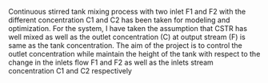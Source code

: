 Continuous stirred tank mixing process with two inlet F1 and F2 with the different concentration C1 and C2 has been taken for modeling and optimization. For the system, I have taken the assumption that CSTR has well mixed as well as the outlet concentration (C) at output stream (F) is same as the tank concentration. The aim of the project is to control the outlet concentration while maintain the height of the tank with respect to the change in the inlets flow F1 and F2 as well as the inlets stream concentration C1
and C2 respectively
